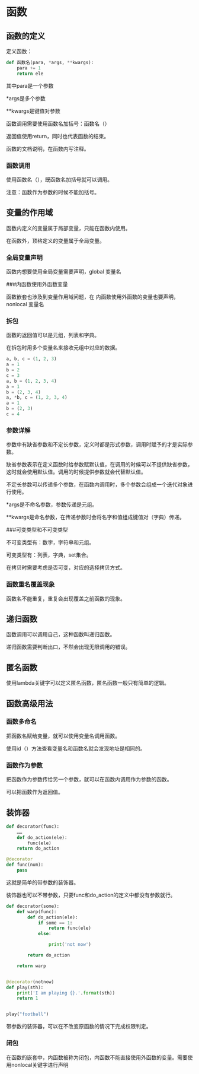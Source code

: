 # 函数

## 函数的定义

定义函数：

```python
def 函数名(para, *args, **kwargs): 
	para += 1
	return ele

```

其中para是一个参数

*args是多个参数

**kwargs是键值对参数

函数调用需要使用函数名加括号：函数名（）

返回值使用return，同时也代表函数的结束。

函数的文档说明，在函数内写注释。

### 函数调用

使用函数名（），既函数名加括号就可以调用。

注意：函数作为参数的时候不能加括号。

## 变量的作用域

函数内定义的变量属于局部变量，只能在函数内使用。

在函数外，顶格定义的变量属于全局变量。

### 全局变量声明

函数内想要使用全局变量需要声明，global 变量名

###内函数使用外函数变量

函数嵌套也涉及到变量作用域问题，在 内函数使用外函数的变量也要声明，nonlocal 变量名 

### 拆包

函数的返回值可以是元组，列表和字典。

在拆包时用多个变量名来接收元组中对应的数据。

```python
a, b, c = (1, 2, 3)
a = 1
b = 2
c = 3
a, b = (1, 2, 3, 4)
a = 1
b = (2, 3, 4)
a, *b, c = (1, 2, 3, 4)
a = 1
b = (2, 3)
c = 4
```

### 参数详解

参数中有缺省参数和不定长参数，定义时都是形式参数，调用时赋予的才是实际参数。

缺省参数表示在定义函数时给参数赋默认值，在调用的时候可以不提供缺省参数，这时就会使用默认值。调用的时候提供参数就会代替默认值。

不定长参数可以传递多个参数，在函数内调用时，多个参数会组成一个迭代对象进行使用。

*args是不命名参数，参数传递是元组。

**kwargs是命名参数，在传递参数时会将名字和值组成键值对（字典）传递。

###可变类型和不可变类型

不可变类型有：数字，字符串和元组。

可变类型有：列表，字典，set集合。

在拷贝时需要考虑是否可变，对应的选择拷贝方式。

### 函数重名覆盖现象

函数名不能重复，重复会出现覆盖之前函数的现象。

## 递归函数

函数调用可以调用自己，这种函数叫递归函数。

递归函数需要判断出口，不然会出现无限调用的错误。

## 匿名函数

使用lambda关键字可以定义匿名函数，匿名函数一般只有简单的逻辑。

## 函数高级用法

### 函数多命名

把函数名赋给变量，就可以使用变量名调用函数。

使用id（）方法查看变量名和函数名就会发现地址是相同的。

### 函数作为参数

把函数作为参数传给另一个参数，就可以在函数内调用作为参数的函数。

可以把函数作为返回值。

## 装饰器

```python
def decorator(func):
    ……
    def do_action(ele):
        func(ele)
    return do_action

@decorator
def func(num):
    pass
```

这就是简单的带参数的装饰器。

装饰器也可以不带参数，只要func和do_action的定义中都没有参数就行。

```python
def decorator(some):
    def warp(func):
        def do_action(ele):
            if some == 1:
                return func(ele)
            else:

                print('not now')

        return do_action

    return warp


@decorator(notnow)
def play(sth):
    print('I am playing {}.'.format(sth))
    return 1


play("football")
```

带参数的装饰器，可以在不改变原函数的情况下完成权限判定。

### 闭包

在函数的嵌套中，内函数被称为闭包，内函数不能直接使用外函数的变量。需要使用nonlocal关键字进行声明

